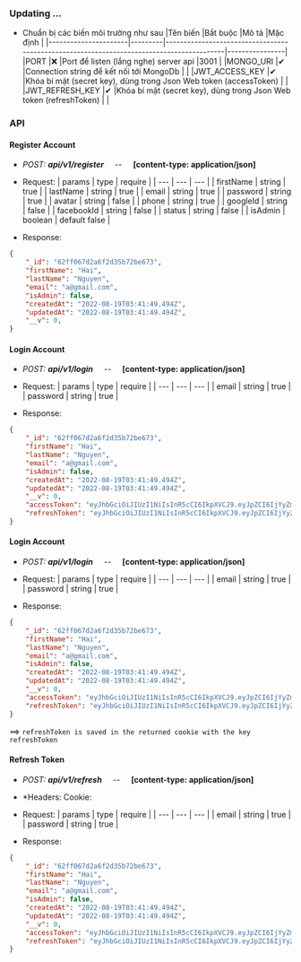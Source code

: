 ### Updating ...

- Chuẩn bị các biến môi trường như sau
	|Tên biến              |Bắt buộc |Mô tả                                                                                     |Mặc định        |
	|----------------------|---------|------------------------------------------------------------------------------------------|----------------|
	|PORT                  |❌       |Port để listen (lắng nghe) server api                                                     |3001            |
	|MONGO_URI             |✔       |Connection string để kết nối tới MongoDb                                                  |                |
	|JWT_ACCESS_KEY            |✔       |Khóa bí mật (secret key), dùng trong Json Web token (accessToken)                                     |                |
	|JWT_REFRESH_KEY       |✔       |Khóa bí mật (secret key), dùng trong Json Web token (refreshToken)                             |                |

### API
#### Register Account 

- *POST: **api/v1/register*** &nbsp; &nbsp; -- &nbsp; &nbsp;  **[content-type: application/json]** <br />
- Request:
    | params    | type   | require |
    | ---       | ---    | ---     |
    | firstName  | string | true    |
    | lastName  | string | true    |
    | email  | string | true    |
    | password  | string | true    | 
    | avatar  | string | false    |
    | phone  | string | true    |
    | googleId  | string | false    |
    | facebookId  | string | false    |
    | status  | string | false    |
    | isAdmin  | boolean | default false    |

- Response:
```json
{
    "_id": "62ff067d2a6f2d35b72be673",
    "firstName": "Hai",
    "lastName": "Nguyen",
    "email": "a@gmail.com",
    "isAdmin": false,
    "createdAt": "2022-08-19T03:41:49.494Z",
    "updatedAt": "2022-08-19T03:41:49.494Z",
    "__v": 0,
}
```

#### Login Account 
- *POST: **api/v1/login*** &nbsp; &nbsp; -- &nbsp; &nbsp;  **[content-type: application/json]** <br />
- Request:
    | params    | type   | require |
    | ---       | ---    | ---     |
    | email  | string | true    |
    | password  | string | true    | 

- Response:
```json
{
    "_id": "62ff067d2a6f2d35b72be673",
    "firstName": "Hai",
    "lastName": "Nguyen",
    "email": "a@gmail.com",
    "isAdmin": false,
    "createdAt": "2022-08-19T03:41:49.494Z",
    "updatedAt": "2022-08-19T03:41:49.494Z",
    "__v": 0,
    "accessToken": "eyJhbGciOiJIUzI1NiIsInR5cCI6IkpXVCJ9.eyJpZCI6IjYyZmYwNjdkMmE2ZjJkMzViNzJiZTY3MyIsImFkbWluIjpmYWxzZSwiaWF0IjoxNjYwOTAwNDEyLCJleHAiOjE2NjA5MDA0NDJ9.eL8hG06zfvY_aIWfb6uMFtPccNcjj-NYfFpxYoE5v-k",
    "refreshToken": "eyJhbGciOiJIUzI1NiIsInR5cCI6IkpXVCJ9.eyJpZCI6IjYyZmYwNjdkMmE2ZjJkMzViNzJiZTY3MyIsImFkbWluIjpmYWxzZSwiaWF0IjoxNjYwOTAwNDEyLCJleHAiOjE2NjA5MDE0MTJ9.Llr9MuSPvRRWhWON1AJnRMSFz457H1ucjWv-_zwWGwc"
}
```

#### Login Account 
- *POST: **api/v1/login*** &nbsp; &nbsp; -- &nbsp; &nbsp;  **[content-type: application/json]** <br />
- Request:
    | params    | type   | require |
    | ---       | ---    | ---     |
    | email  | string | true    |
    | password  | string | true    | 

- Response:
```json
{
    "_id": "62ff067d2a6f2d35b72be673",
    "firstName": "Hai",
    "lastName": "Nguyen",
    "email": "a@gmail.com",
    "isAdmin": false,
    "createdAt": "2022-08-19T03:41:49.494Z",
    "updatedAt": "2022-08-19T03:41:49.494Z",
    "__v": 0,
    "accessToken": "eyJhbGciOiJIUzI1NiIsInR5cCI6IkpXVCJ9.eyJpZCI6IjYyZmYwNjdkMmE2ZjJkMzViNzJiZTY3MyIsImFkbWluIjpmYWxzZSwiaWF0IjoxNjYwOTAwNDEyLCJleHAiOjE2NjA5MDA0NDJ9.eL8hG06zfvY_aIWfb6uMFtPccNcjj-NYfFpxYoE5v-k",
    "refreshToken": "eyJhbGciOiJIUzI1NiIsInR5cCI6IkpXVCJ9.eyJpZCI6IjYyZmYwNjdkMmE2ZjJkMzViNzJiZTY3MyIsImFkbWluIjpmYWxzZSwiaWF0IjoxNjYwOTAwNDEyLCJleHAiOjE2NjA5MDE0MTJ9.Llr9MuSPvRRWhWON1AJnRMSFz457H1ucjWv-_zwWGwc"
}
```
   ==> `refreshToken is saved in the returned cookie with the key refreshToken`


#### Refresh Token
- *POST: **api/v1/refresh*** &nbsp; &nbsp; -- &nbsp; &nbsp;  **[content-type: application/json]** <br />
- *Headers: Cookie: 
- Request:
    | params    | type   | require |
    | ---       | ---    | ---     |
    | email  | string | true    |
    | password  | string | true    | 

- Response:
```json
{
    "_id": "62ff067d2a6f2d35b72be673",
    "firstName": "Hai",
    "lastName": "Nguyen",
    "email": "a@gmail.com",
    "isAdmin": false,
    "createdAt": "2022-08-19T03:41:49.494Z",
    "updatedAt": "2022-08-19T03:41:49.494Z",
    "__v": 0,
    "accessToken": "eyJhbGciOiJIUzI1NiIsInR5cCI6IkpXVCJ9.eyJpZCI6IjYyZmYwNjdkMmE2ZjJkMzViNzJiZTY3MyIsImFkbWluIjpmYWxzZSwiaWF0IjoxNjYwOTAwNDEyLCJleHAiOjE2NjA5MDA0NDJ9.eL8hG06zfvY_aIWfb6uMFtPccNcjj-NYfFpxYoE5v-k",
    "refreshToken": "eyJhbGciOiJIUzI1NiIsInR5cCI6IkpXVCJ9.eyJpZCI6IjYyZmYwNjdkMmE2ZjJkMzViNzJiZTY3MyIsImFkbWluIjpmYWxzZSwiaWF0IjoxNjYwOTAwNDEyLCJleHAiOjE2NjA5MDE0MTJ9.Llr9MuSPvRRWhWON1AJnRMSFz457H1ucjWv-_zwWGwc"
}
```
